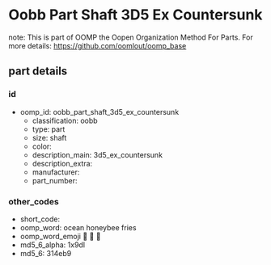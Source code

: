 # Oobb Part Shaft 3D5 Ex Countersunk  

note: This is part of OOMP the Oopen Organization Method For Parts. For more details: https://github.com/oomlout/oomp_base

##  part details





### id
* oomp_id: oobb_part_shaft_3d5_ex_countersunk
  * classification: oobb
  * type: part
  * size: shaft
  * color: 
  * description_main: 3d5_ex_countersunk
  * description_extra: 
  * manufacturer: 
  * part_number: 

### other_codes
* short_code: 
* oomp_word: ocean honeybee fries
* oomp_word_emoji :ocean: :honeybee: :fries:
* md5_6_alpha: 1x9dl
* md5_6: 314eb9